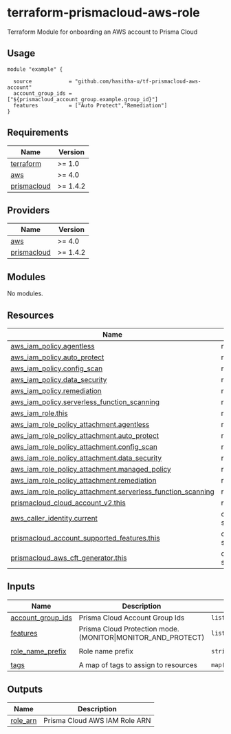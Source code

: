 # terraform-prismacloud-aws-role
Terraform Module for onboarding an AWS account to Prisma Cloud

## Usage

```hcl
module "example" {

  source            = "github.com/hasitha-u/tf-prismacloud-aws-account"
  account_group_ids = ["${prismacloud_account_group.example.group_id}"]
  features          = ["Auto Protect","Remediation"]
}
```

<!-- BEGINNING OF PRE-COMMIT-TERRAFORM DOCS HOOK -->
## Requirements

| Name | Version |
|------|---------|
| <a name="requirement_terraform"></a> [terraform](#requirement\_terraform) | >= 1.0 |
| <a name="requirement_aws"></a> [aws](#requirement\_aws) | >= 4.0 |
| <a name="requirement_prismacloud"></a> [prismacloud](#requirement\_prismacloud) | >= 1.4.2 |

## Providers

| Name | Version |
|------|---------|
| <a name="provider_aws"></a> [aws](#provider\_aws) | >= 4.0 |
| <a name="provider_prismacloud"></a> [prismacloud](#provider\_prismacloud) | >= 1.4.2 |

## Modules

No modules.

## Resources

| Name | Type |
|------|------|
| [aws_iam_policy.agentless](https://registry.terraform.io/providers/hashicorp/aws/latest/docs/resources/iam_policy) | resource |
| [aws_iam_policy.auto_protect](https://registry.terraform.io/providers/hashicorp/aws/latest/docs/resources/iam_policy) | resource |
| [aws_iam_policy.config_scan](https://registry.terraform.io/providers/hashicorp/aws/latest/docs/resources/iam_policy) | resource |
| [aws_iam_policy.data_security](https://registry.terraform.io/providers/hashicorp/aws/latest/docs/resources/iam_policy) | resource |
| [aws_iam_policy.remediation](https://registry.terraform.io/providers/hashicorp/aws/latest/docs/resources/iam_policy) | resource |
| [aws_iam_policy.serverless_function_scanning](https://registry.terraform.io/providers/hashicorp/aws/latest/docs/resources/iam_policy) | resource |
| [aws_iam_role.this](https://registry.terraform.io/providers/hashicorp/aws/latest/docs/resources/iam_role) | resource |
| [aws_iam_role_policy_attachment.agentless](https://registry.terraform.io/providers/hashicorp/aws/latest/docs/resources/iam_role_policy_attachment) | resource |
| [aws_iam_role_policy_attachment.auto_protect](https://registry.terraform.io/providers/hashicorp/aws/latest/docs/resources/iam_role_policy_attachment) | resource |
| [aws_iam_role_policy_attachment.config_scan](https://registry.terraform.io/providers/hashicorp/aws/latest/docs/resources/iam_role_policy_attachment) | resource |
| [aws_iam_role_policy_attachment.data_security](https://registry.terraform.io/providers/hashicorp/aws/latest/docs/resources/iam_role_policy_attachment) | resource |
| [aws_iam_role_policy_attachment.managed_policy](https://registry.terraform.io/providers/hashicorp/aws/latest/docs/resources/iam_role_policy_attachment) | resource |
| [aws_iam_role_policy_attachment.remediation](https://registry.terraform.io/providers/hashicorp/aws/latest/docs/resources/iam_role_policy_attachment) | resource |
| [aws_iam_role_policy_attachment.serverless_function_scanning](https://registry.terraform.io/providers/hashicorp/aws/latest/docs/resources/iam_role_policy_attachment) | resource |
| [prismacloud_cloud_account_v2.this](https://registry.terraform.io/providers/PaloAltoNetworks/prismacloud/latest/docs/resources/cloud_account_v2) | resource |
| [aws_caller_identity.current](https://registry.terraform.io/providers/hashicorp/aws/latest/docs/data-sources/caller_identity) | data source |
| [prismacloud_account_supported_features.this](https://registry.terraform.io/providers/PaloAltoNetworks/prismacloud/latest/docs/data-sources/account_supported_features) | data source |
| [prismacloud_aws_cft_generator.this](https://registry.terraform.io/providers/PaloAltoNetworks/prismacloud/latest/docs/data-sources/aws_cft_generator) | data source |

## Inputs

| Name | Description | Type | Default | Required |
|------|-------------|------|---------|:--------:|
| <a name="input_account_group_ids"></a> [account\_group\_ids](#input\_account\_group\_ids) | Prisma Cloud Account Group Ids | `list(string)` | n/a | yes |
| <a name="input_features"></a> [features](#input\_features) | Prisma Cloud Protection mode. (MONITOR\|MONITOR\_AND\_PROTECT) | `list(string)` | `[]` | no |
| <a name="input_role_name_prefix"></a> [role\_name\_prefix](#input\_role\_name\_prefix) | Role name prefix | `string` | `"PrismaCloudRole-"` | no |
| <a name="input_tags"></a> [tags](#input\_tags) | A map of tags to assign to resources | `map(string)` | `{}` | no |

## Outputs

| Name | Description |
|------|-------------|
| <a name="output_role_arn"></a> [role\_arn](#output\_role\_arn) | Prisma Cloud AWS IAM Role ARN |
<!-- END OF PRE-COMMIT-TERRAFORM DOCS HOOK -->
